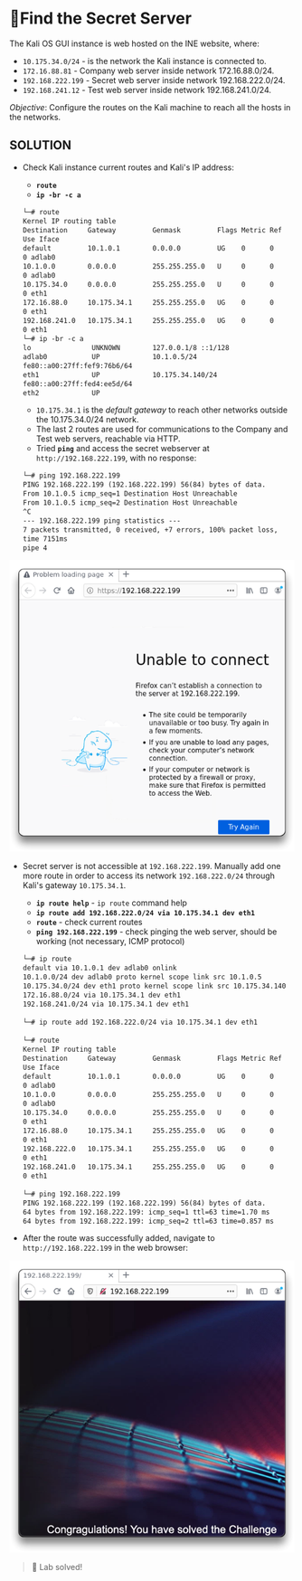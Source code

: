 # 🔬Find the Secret Server

The Kali OS GUI instance is web hosted on the INE website, where:

* `10.175.34.0/24` - is the network the Kali instance is connected to.
* `172.16.88.81` - Company web server inside network 172.16.88.0/24.
* `192.168.222.199` - Secret web server inside network 192.168.222.0/24.
* `192.168.241.12` - Test web server inside network 192.168.241.0/24.

_Objective_: Configure the routes on the Kali machine to reach all the hosts in the networks.

## SOLUTION

*   Check Kali instance current routes and Kali's IP address:

    * **`route`**
    * **`ip -br -c a`**

    ```shell
    └─# route
    Kernel IP routing table
    Destination     Gateway         Genmask         Flags Metric Ref    Use Iface
    default         10.1.0.1        0.0.0.0         UG    0      0        0 adlab0
    10.1.0.0        0.0.0.0         255.255.255.0   U     0      0        0 adlab0
    10.175.34.0     0.0.0.0         255.255.255.0   U     0      0        0 eth1
    172.16.88.0     10.175.34.1     255.255.255.0   UG    0      0        0 eth1
    192.168.241.0   10.175.34.1     255.255.255.0   UG    0      0        0 eth1
    └─# ip -br -c a
    lo               UNKNOWN        127.0.0.1/8 ::1/128 
    adlab0           UP             10.1.0.5/24 fe80::a00:27ff:fef9:76b6/64 
    eth1             UP             10.175.34.140/24 fe80::a00:27ff:fed4:ee5d/64 
    eth2             UP 
    ```

    * `10.175.34.1` is the _default gateway_ to reach other networks outside the 10.175.34.0/24 network.
    * The last 2 routes are used for communications to the Company and Test web servers, reachable via HTTP.
    * Tried **`ping`** and access the secret webserver at `http://192.168.222.199`, with no response:

    ```shell
    └─# ping 192.168.222.199
    PING 192.168.222.199 (192.168.222.199) 56(84) bytes of data.
    From 10.1.0.5 icmp_seq=1 Destination Host Unreachable
    From 10.1.0.5 icmp_seq=2 Destination Host Unreachable
    ^C
    --- 192.168.222.199 ping statistics ---
    7 packets transmitted, 0 received, +7 errors, 100% packet loss, time 7151ms
    pipe 4
    ```

![](p.t.-prerequisites-labsassets/image-20220224111826243.png)

*   Secret server is not accessible at `192.168.222.199`. Manually add one more route in order to access its network `192.168.222.0/24` through Kali's gateway `10.175.34.1`.

    * **`ip route help`** - `ip route` command help
    * **`ip route add 192.168.222.0/24 via 10.175.34.1 dev eth1`**
    * **`route`** - check current routes
    * **`ping 192.168.222.199`** - check pinging the web server, should be working (not necessary, ICMP protocol)

    ```shell
    └─# ip route
    default via 10.1.0.1 dev adlab0 onlink 
    10.1.0.0/24 dev adlab0 proto kernel scope link src 10.1.0.5 
    10.175.34.0/24 dev eth1 proto kernel scope link src 10.175.34.140 
    172.16.88.0/24 via 10.175.34.1 dev eth1 
    192.168.241.0/24 via 10.175.34.1 dev eth1 
    
    └─# ip route add 192.168.222.0/24 via 10.175.34.1 dev eth1
    
    └─# route           
    Kernel IP routing table
    Destination     Gateway         Genmask         Flags Metric Ref    Use Iface
    default         10.1.0.1        0.0.0.0         UG    0      0        0 adlab0
    10.1.0.0        0.0.0.0         255.255.255.0   U     0      0        0 adlab0
    10.175.34.0     0.0.0.0         255.255.255.0   U     0      0        0 eth1
    172.16.88.0     10.175.34.1     255.255.255.0   UG    0      0        0 eth1
    192.168.222.0   10.175.34.1     255.255.255.0   UG    0      0        0 eth1
    192.168.241.0   10.175.34.1     255.255.255.0   UG    0      0        0 eth1
    
    └─# ping 192.168.222.199                                  
    PING 192.168.222.199 (192.168.222.199) 56(84) bytes of data.
    64 bytes from 192.168.222.199: icmp_seq=1 ttl=63 time=1.70 ms
    64 bytes from 192.168.222.199: icmp_seq=2 ttl=63 time=0.857 ms
    ```
* After the route was successfully added, navigate to `http://192.168.222.199` in the web browser:

![](p.t.-prerequisites-labsassets/image-20220224113119068.png)

> 📍 Lab solved!
